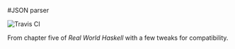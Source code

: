 #JSON parser

![Travis CI](https://travis-ci.org/Pbtflakes/libJSON.svg?branch=master)

From chapter five of *Real World Haskell* with a few tweaks for compatibility.
